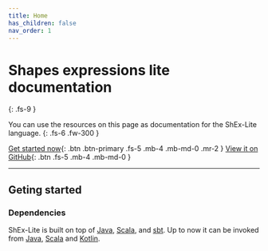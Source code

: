 ```yaml
---
title: Home
has_children: false
nav_order: 1
---
```


# Shapes expressions lite documentation
{: .fs-9 }

You can use the resources on this page as documentation for the ShEx-Lite language.
{: .fs-6 .fw-300 }

[Get started now](#getting-started){: .btn .btn-primary .fs-5 .mb-4 .mb-md-0 .mr-2 } [View it on GitHub](https://github.com/weso/shex-lite){: .btn .fs-5 .mb-4 .mb-md-0 }

---

## Geting started

### Dependencies

ShEx-Lite is built on top of [Java](), [Scala](), and [sbt](). Up to now it can be invoked from [Java](), [Scala]() and [Kotlin]().
